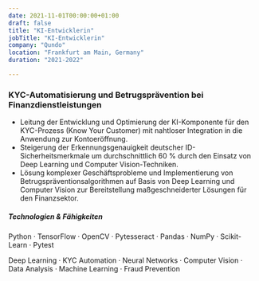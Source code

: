 ```yaml
---
date: 2021-11-01T00:00:00+01:00
draft: false
title: "KI-Entwicklerin"
jobTitle: "KI-Entwicklerin"
company: "Qundo"
location: "Frankfurt am Main, Germany"
duration: "2021-2022"

---
```

### KYC-Automatisierung und Betrugsprävention bei Finanzdienstleistungen

- Leitung der Entwicklung und Optimierung der KI-Komponente für den KYC-Prozess (Know Your Customer) mit nahtloser Integration in die Anwendung zur Kontoeröffnung.
- Steigerung der Erkennungsgenauigkeit deutscher ID-Sicherheitsmerkmale um durchschnittlich 60 % durch den Einsatz von Deep Learning und Computer Vision-Techniken.
- Lösung komplexer Geschäftsprobleme und Implementierung von Betrugspräventionsalgorithmen auf Basis von Deep Learning und Computer Vision zur Bereitstellung maßgeschneiderter Lösungen für den Finanzsektor.

##### Technologien & Fähigkeiten
Python · TensorFlow · OpenCV · Pytesseract · Pandas · NumPy · Scikit-Learn · Pytest

Deep Learning · KYC Automation · Neural Networks · Computer Vision · Data Analysis · Machine Learning · Fraud Prevention
